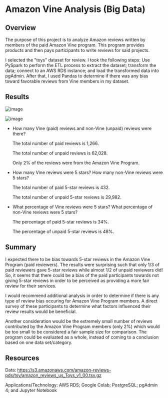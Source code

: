 # Amazon Vine Analysis (Big Data)
## Overview
The purpose of this project is to analyze Amazon reviews written by members of the paid Amazon Vine program. This program provides products and then pays participants to write reviews for said projects. 

I selected the "toys" dataset for review. I took the following steps: Use PySpark to perform the ETL process to extract the dataset; transform the data; connect to an AWS RDS instance; and load the transformed data into pgAdmin. After that, I used Pandas to determine if there was any bias toward favorable reviews from Vine members in my dataset. 

## Results

![image](https://user-images.githubusercontent.com/102322707/184434051-6c520c4b-8893-4308-9ee9-6f691fbdb2a2.png)


![image](https://user-images.githubusercontent.com/102322707/184434072-9e6dc5b4-10b3-4b1f-96c2-5a67da471ce8.png)


- How many Vine (paid) reviews and non-Vine (unpaid) reviews were there?

  The total number of paid reviews is 1,266.
  
  The total number of unpaid reviews is 62,028.
  
  Only 2% of the reviews were from the Amazon Vine Program.  

- How many Vine reviews were 5 stars? How many non-Vine reviews were 5 stars?

  The total number of paid 5-star reviews is 432.
  
  The total number of unpaid 5-star reviews is 29,982.

- What percentage of Vine reviews were 5 stars? What percentage of non-Vine reviews were 5 stars?

  The percentage of paid 5-star reviews is 34%.
  
  The percentage of unpaid 5-star reviews is 48%.
  
## Summary

I expected there to be bias towards 5-star reviews in the Amazon Vine Program (paid reviewers).  The results were surprising such that only 1/3 of paid reviewers gave 5-star reviews while almost 1/2 of unpaid reviewers did! So, it seems that there could be a bias of the paid participants towards not giving 5-star reviews in order to be perceived as providing a more fair review for their services.

I would recommend additional analysis in order to determine if there is any type of review bias occuring for Amazon Vine Program members. A direct survey of these participants to determine what factors influenced their review results would be beneficial.  

Another consideration would be the extremely small number of reviews contributed by the Amazon Vine Program members (only 2%) which would be too small to be considered a fair sample size for comparison.  The program could be evaluated as a whole, instead of coming to a conclusion based on one data set/category.

## Resources
Data: https://s3.amazonaws.com/amazon-reviews-pds/tsv/amazon_reviews_us_Toys_v1_00.tsv.gz

Applications/Technology: AWS RDS; Google Colab; PostgreSQL; pgAdmin 4; and Jupyter Notebook


